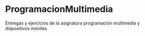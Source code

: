 # ProgramacionMultimedia
Entregas y ejercicios de la asignatura programación multimedia y dispositivos móviles
